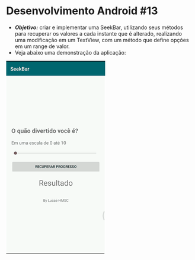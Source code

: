 # Desenvolvimento Android #13
   * ***Objetivo:*** criar e implementar uma SeekBar, utilizando seus métodos para recuperar os valores a cada instante que é alterado, realizando uma modificação em um TextView, com um método que define opções em um range de valor.
   * Veja abaixo uma demonstração da aplicação:
<img src="Instalador/SeekBar.gif" alt="GIF do Meu Projeto SeekBar">

